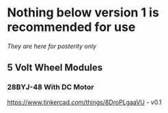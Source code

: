 # Nothing below version 1 is recommended for use
*They are here for posterity only*

## 5 Volt Wheel Modules

### 28BYJ-48 With DC Motor
https://www.tinkercad.com/things/8DroPLgaaVU - v0.1  

